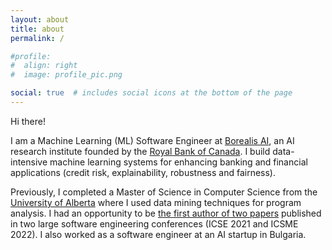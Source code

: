 ```yaml
---
layout: about
title: about
permalink: /

#profile:
#  align: right
#  image: profile_pic.png

social: true  # includes social icons at the bottom of the page
---
```


Hi there!

I am a Machine Learning (ML) Software Engineer at [Borealis AI](https://borealisai.com/),
an AI research institute founded by the [Royal Bank of Canada](https://rbc.com).
I build data-intensive machine learning systems for enhancing banking and
financial applications (credit risk, explainability, robustness and fairness).

Previously, I completed a Master of Science in Computer Science from the [University of Alberta](https://ualberta.ca)
where I used data mining techniques for program analysis. I had an opportunity to be
[the first author of two papers](https://scholar.google.com/citations?user=dpV2oe0AAAAJ)
published in two large software engineering conferences (ICSE 2021 and ICSME 2022).
I also worked as a software engineer at an AI startup in Bulgaria.

